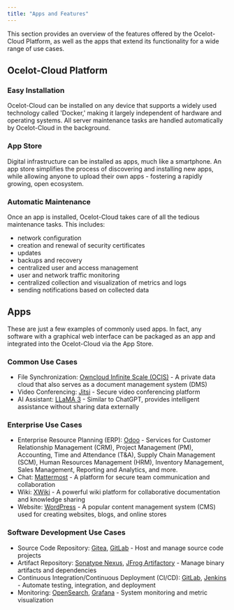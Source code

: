```yaml
---
title: "Apps and Features"
---
```


This section provides an overview of the features offered by the Ocelot-Cloud Platform, as well as the apps that extend its functionality for a wide range of use cases.

## Ocelot-Cloud Platform

### Easy Installation

Ocelot-Cloud can be installed on any device that supports a widely used technology called 'Docker,' making it largely independent of hardware and operating systems. All server maintenance tasks are handled automatically by Ocelot-Cloud in the background.

### App Store

Digital infrastructure can be installed as apps, much like a smartphone. An app store simplifies the process of discovering and installing new apps, while allowing anyone to upload their own apps - fostering a rapidly growing, open ecosystem.

### Automatic Maintenance

Once an app is installed, Ocelot-Cloud takes care of all the tedious maintenance tasks. This includes:
  * network configuration
  * creation and renewal of security certificates
  * updates
  * backups and recovery
  * centralized user and access management
  * user and network traffic monitoring
  * centralized collection and visualization of metrics and logs
  * sending notifications based on collected data

## Apps

These are just a few examples of commonly used apps. In fact, any software with a graphical web interface can be packaged as an app and integrated into the Ocelot-Cloud via the App Store.

### Common Use Cases

* File Synchronization: <a href="https://owncloud.com/infinite-scale/" target="_blank" rel="noopener noreferrer">Owncloud Infinite Scale (OCIS)</a> - A private data cloud that also serves as a document management system (DMS)
* Video Conferencing: <a href="https://jitsi.org/" target="_blank" rel="noopener noreferrer">Jitsi</a> - Secure video conferencing platform
* AI Assistant: <a href="https://ai.meta.com/blog/meta-llama-3/" target="_blank" rel="noopener noreferrer">LLaMA 3</a> - Similar to ChatGPT, provides intelligent assistance without sharing data externally

### Enterprise Use Cases

* Enterprise Resource Planning (ERP): <a href="https://www.odoo.com/" target="_blank" rel="noopener noreferrer">Odoo</a> - Services for Customer Relationship Management (CRM), Project Management (PM), Accounting, Time and Attendance (T&A), Supply Chain Management (SCM), Human Resources Management (HRM), Inventory Management, Sales Management, Reporting and Analytics, and more.
* Chat: <a href="https://mattermost.com/" target="_blank" rel="noopener noreferrer">Mattermost</a> - A platform for secure team communication and collaboration
* Wiki: <a href="https://www.xwiki.org/xwiki/bin/view/Main/WebHome" target="_blank" rel="noopener noreferrer">XWiki</a> - A powerful wiki platform for collaborative documentation and knowledge sharing
* Website: <a href="https://wordpress.com/" target="_blank" rel="noopener noreferrer">WordPress</a> - A popular content management system (CMS) used for creating websites, blogs, and online stores

### Software Development Use Cases

* Source Code Repository: <a href="https://about.gitea.com/" target="_blank" rel="noopener noreferrer">Gitea</a>, <a href="https://about.gitlab.com/" target="_blank" rel="noopener noreferrer">GitLab</a> - Host and manage source code projects
* Artifact Repository: <a href="https://www.sonatype.com/products/sonatype-nexus-repository" target="_blank" rel="noopener noreferrer">Sonatype Nexus</a>, <a href="https://jfrog.com/artifactory/" target="_blank" rel="noopener noreferrer">JFrog Artifactory</a> - Manage binary artifacts and dependencies
* Continuous Integration/Continuous Deployment (CI/CD): <a href="https://about.gitlab.com/" target="_blank" rel="noopener noreferrer">GitLab</a>, <a href="https://www.jenkins.io/" target="_blank" rel="noopener noreferrer">Jenkins</a> - Automate testing, integration, and deployment
* Monitoring: <a href="https://opensearch.org/" target="_blank" rel="noopener noreferrer">OpenSearch</a>, <a href="https://grafana.com/" target="_blank" rel="noopener noreferrer">Grafana</a> - System monitoring and metric visualization
